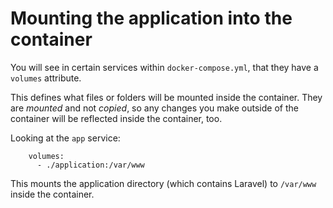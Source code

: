 # Mounting the application into the container

You will see in certain services within `docker-compose.yml`, that they have a `volumes` attribute.

This defines what files or folders will be mounted inside the container. They are _mounted_ and not _copied_, so 
any changes you make outside of the container will be reflected inside the container, too.

Looking at the `app` service:

```
    volumes:
      - ./application:/var/www
``` 

This mounts the application directory (which contains Laravel) to `/var/www` inside the container.